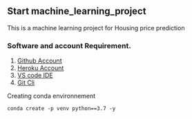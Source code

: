 ## Start machine_learning_project
This is a machine learning project for Housing price prediction

### Software and account Requirement.

1. [Github Account](https://github.com)
2. [Heroku Account](https://dashboard.herokuapp.com)
3. [VS code IDE](https://code.visualstudio.com/download)
4. [Git Cli](https://www.git-scm.com/downloads)


Creating conda environnement
```
conda create -p venv python==3.7 -y
```



